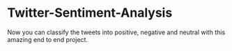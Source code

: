 # Twitter-Sentiment-Analysis
Now you can classify the tweets into positive, negative and neutral with this amazing end to end project.
